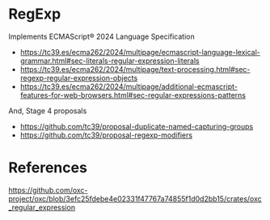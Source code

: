 # RegExp

Implements ECMAScript® 2024 Language Specification

-   https://tc39.es/ecma262/2024/multipage/ecmascript-language-lexical-grammar.html#sec-literals-regular-expression-literals
-   https://tc39.es/ecma262/2024/multipage/text-processing.html#sec-regexp-regular-expression-objects
-   https://tc39.es/ecma262/2024/multipage/additional-ecmascript-features-for-web-browsers.html#sec-regular-expressions-patterns

And, Stage 4 proposals

-   https://github.com/tc39/proposal-duplicate-named-capturing-groups
-   https://github.com/tc39/proposal-regexp-modifiers

# References

https://github.com/oxc-project/oxc/blob/3efc25fdebe4e02331f47767a74855f1d0d2bb15/crates/oxc_regular_expression
